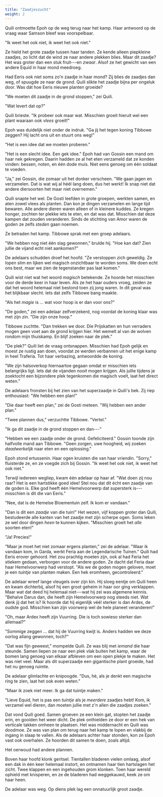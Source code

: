 ```yaml
---
title: "Zaadjeszucht"
weight: 2
---
```


Quili ontmoette Epoh op de weg terug naar het kamp. Haar antwoord op de vraag waar Samson bleef was voorspelbaar.

"Ik weet het ook niet, ik weet het ook niet."

Ze hield het grote zaadje tussen haar tanden. Ze kende alleen piepkleine zaadjes, zo licht dat de wind ze naar andere plekken blies. Maar dit zaadje? Het was groter dan een stuk fruit---en _zwaar_. Alsof ze het gewicht van een andere Equid in haar mond meedroeg.

Had Eeris ook niet soms zo'n zaadje in haar mond? Zij blies de zaadjes dan weg, of spuugde ze naar de grond. Quili slikte het zaadje bijna per ongeluk door. Was dát hoe Eeris nieuwe planten groeide?

"We moeten dit zaadje in de grond stoppen," zei Quili.

"Wat levert dat op?"

Quili brieste. "Ik probeer ook maar wat. Misschien groeit hieruit wel een plant waaraan ook _vlees_ groeit!"

Epoh was duidelijk niet onder de indruk. "Ga jij het tegen koning Tibbowe zeggen? Hij lacht ons uit en stuurt ons weg!"

"Het is een idee dat we moeten proberen."

"Het is een slecht idee. Een gek idee." Epoh had van Gossin een mand om haar nek gekregen. Daarin hadden ze al het eten verzameld dat ze konden vinden: bessen, noten, en één dode muis. Niet eens genoeg om één soldaat te voeden. 

"Ja," zei Gossin, die zomaar uit het donker verscheen. "We gaan jagen en verzamelen. Dat is wat wij al héél lang doen, dus het werkt! Ik snap niet dat andere diersoorten het maar niet overnemen." 

Quili snapte het wel. De Gosti leefden in grote groepen, werkten samen, en aten zowel vlees als planten. Dan kon je dingen verzamelen en lange tijd bewaren. Alle andere dieren waren alleen of in kleinere kuddes. Ze kregen honger, zochten ter plekke iets te eten, en dat was dat. Misschien dat deze kampen dat zouden veranderen. Sinds de stichting van Amor waren de goden ze zelfs _steden_ gaan noemen.

Ze betraden het kamp. Tibbowe sprak met een groep adelaars.

"We hebben nog niet één slag gewonnen," brulde hij. "Hoe kan dat? Zien jullie de vijand echt niet aankomen?"

De adelaars schudden droef het hoofd. "Ze verstoppen zich geweldig. Ze lopen slim en lijken wel magisch onzichtbaar te worden soms. We doen echt ons best, maar we zien de tegenstander pas laat komen."

Quili wist niet wat het woord _magisch_ betekende. Ze hoorde het misschien voor de derde keer in haar leven. Als ze het haar ouders vroeg, zeiden ze dat het woord helemaal niet bestond toen zij jong waren. In dit geval was het blijkbaar slecht. Iets dat zelfs Tibbowe bang maakte.

"Als het _magie_ is ... wat voor hoop is er dan voor ons?"

"De goden," zei een adelaar zelfverzekerd, nog voordat de koning klaar was met zijn zin. "Die zijn onze hoop."

Tibbowe zuchtte. "Dan trekken we door. Die Prijskatten en hun verraders mogen geen voet aan de grond krijgen hier. Het wemelt al van de wolven rondom mijn thuiskamp. En blijf zoeken naar de plek."

"De plek?" Quili liet de vraag ontsnappen. Misschien had Epoh gelijk en moest ze rustig aan doen, voordat ze werden verbannen uit het enige kamp in heel Traferia. Tot haar verbazing, antwoordde de koning.

"We zijn halsoverkop hiernaartoe gegaan omdat er misschien iets belangrijks ligt. Iets dat de vijanden _nooit_ mogen krijgen. Als jullie tijdens je zoektocht een bijzondere plek tegenkomen die magisch voelt, laat het direct weten."

De adelaars fronsten bij het zien van het superzaadje in Quili's bek. Zij riep enthousiast: "We hebben een plan!"

"Die daar heeft een plan," zei de Gosti meteen. "Wij hebben een ander plan."

"Twee plannen dus," verzuchtte Tibbowe. "Vertel."

"Ik ga dit zaadje in de grond stoppen en dan---"

"Hebben we een zaadje onder de grond. Gefeliciteerd." Gossin toonde zijn halfvolle mand aan Tibbowe. "Geen zorgen, uwe hoogheid, wij zoeken _daadwerkelijk_ naar eten en een oplossing."

Epoh stond ertussenin. Haar ogen kruisten die van haar vriendin. "Sorry," fluisterde ze, en ze voegde zich bij Gossin. "Ik weet het ook niet, ik weet het ook niet."

Terwijl iedereen wegliep, kwam één adelaar op haar af. "Wat doen zij nou raar? Het is een hartstikke goed idee! Stel nou dat dit écht een zaadje van de goden is. Elke god heeft één Hemelvoorwerp dat supersterk is---misschien is dit die van Eeris."

"Nee, dat is de Hemelse Bloementuin zelf. Ik kom er vandaan."

"Dan is dit een _zaadje_ van die tuin!" Het wezen, vijf koppen groter dan Quili, bestudeerde alle kanten van het zaadje met zijn scherpe ogen. Soms leken ze wel door dingen _heen_ te kunnen kijken. "Misschien groeit het _alle_ soorten eten!"

"Ja! Precies!" 

"Maar je moet het niet zomaar ergens planten," zei de adelaar. "Waar ik vandaan kom, in Garda, werkt Feria aan de Legendarische Tuinen." Quili had Eeris erover gehoord. Het zou prachtig moeten zijn, ook al had Feria het stiekem gedaan, verborgen voor de andere goden. Ze dacht dat Feria daar haar Hemelvoorwerp had verstopt. "Als we de goden mogen geloven, moet je een _tuintje_ van planten maken. Een hek eromheen, gecontroleerd."

De adelaar wreef lange vleugels over zijn kin. Hij sloeg eentje om Quili heen en kwam dichterbij, alsof hij een groot geheim in haar oor ging verklappen. Maar wat dat deed hij helemaal niet---wat hij zei was algemene kennis. "Behalve Darus dan, die heeft zijn Hemelvoorwerp nog steeds niet. Wat denk jij dat het is? Ik hoorde dat hij eigenlijk véél sterker is dan Ardex, de oudste god. Misschien kan zijn voorwerp wel de hele planeet veranderen!"

"Oh, maar Ardex heeft zijn Vuurring. Die is toch sowieso sterker dan allemaal?"

"Sommige zeggen ... dat hij de Vuurring kwijt is. Anders hadden we deze oorlog allang gewonnen, toch?"

"Dat was fijn geweest," mompelde Quili. Ze was blij met _iemand_ die haar steunde. Samen liepen ze naar een plek vlak buiten het kamp, waar de bomen lang genoeg van elkaar afbleven om een open plekje te maken. Het was niet veel. Maar als dit superzaadje een gigantische plant groeide, had het nu genoeg ruimte.

De adelaar glimlachte en knipoogde. "Dus, hè, als je denkt een magische ring te zien, laat het ook even weten."

"Maar ik zoek niet meer. Ik ga dat tuintje maken."

"Lieve Equid, het is pas een _tuintje_ als je _meerdere_ zaadjes hebt! Kom, ik verzamel wel dieren, dan moeten jullie met z'n allen die zaadjes zoeken."

Dat vond Quili goed. Samen groeven ze een klein gat, stopten het zaadje erin, en gooiden het weer dicht. De plek onthielden ze door er een hek van verticale takken omheen te plaatsen. Het was middernacht en Quili was doodmoe. Ze was van plan om terug naar het kamp te lopen en vlakbij de ingang in slaap te vallen. Als de adelaars achter haar stonden, kon ze Epoh vast ook overhalen. Ze hoorden dit samen te doen, zoals altijd.

Het oerwoud had andere plannen.

Boven haar hoofd klonk geritsel. Tientallen bladeren vielen omlaag, alsof een dak in één keer helemaal instort, en ontnamen haar tien hartslagen het zicht. Twee klappen en een ingehouden grom klonken. Toen haar wereld ophield met knisperen, en ze de bladeren had weggekauwd, keek ze om haar heen.

De adelaar was weg. Op diens plek lag een onnatuurlijk groot zaadje.